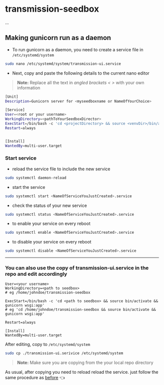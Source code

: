 # transmission-seedbox
...


## Making gunicorn run as a daemon
- To run gunicorn as a daemon, you need to create a service file in `/etc/systemd/system`
``` bash
sudo nano /etc/systemd/system/transmission-ui.service
```
- Next, copy and paste the following details to the current nano editor

> **Note:** Replace all the text in *angled brackets < >* with your own information

```bash
[Unit]
Description=Gunicorn server for <myseedboxname or NameOfYourChoice>

[Service]
User=<root or your username>
WorkingDirectory=<pathToYourSeedboxDirector>
ExecStart=/bin/bash -c 'cd <projectDirectory> && source <venvDir>/bin/activate && gunicorn wsgi:app'
Restart=always


[Install]
WantedBy=multi-user.target
```
### Start service
- reload the service file to include the new service

```bash
sudo systemctl daemon-reload
```

- start the service
```bash
sudo systemctl start <NameOfServiceYouJustCreated>.service
```

- check the status of your new service
```bash
sudo systemctl status <NameOfServiceYouJustCreated>.service
```

- to enable your service on every reboot
```bash
sudo systemctl enable <NameOfServiceYouJustCreated>.service
```

- to disable your service on every reboot
```bash
sudo systemctl disable <NameOfServiceYouJustCreated>.service
```
<hr>

### You can also use the copy of transmission-ui.service in the repo and edit accordingly
```
User=<your username>
WorkingDirectory=<path to seedbox>
# eg /home/johndoe/transmission-seedbox

ExecStart=/bin/bash -c 'cd <path to seedbox> && source bin/activate && gunicorn wsgi:app'
# eg 'cd /home/johndoe/transmission-seedbox && source bin/activate && gunicorn wsgi:app'

Restart=always

[Install]
WantedBy=multi-user.target
```
After editing, copy to `/etc/systemd/system`
``` bash
sudo cp ./transmission-ui.serivice /etc/systemd/system
```
> **Note:** Make sure you are copying from the your local repo directory<br>

As usual, after copying you need to reload reload the service. just follow the same procedure as [before](https://github.com/Kaligraphy247/transmission-seedbox#start-service) 👈
